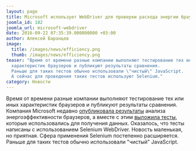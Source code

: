 ```yaml
---
layout: page
title: Microsoft использует WebDriver для проверки расхода энергии браузерами
joomla_id: 182
joomla_url: microsoft-webdriver
date: 2016-09-22 07:35:39.000000000 +03:00
author: Алексей Баранцев
image:
  title: /images/news/efficiency.png
  thumb: /images/news/efficiency.png
teaser: "Время от времени разные компании выполняют тестирование тех или иных
  характеристик браузеров и публикуют результаты сравнения.
  Раньше для таких тестов обычно использовали \"чистый\" JavaScript.
  А сейчас для проведения таких тестов используют Selenium."
category: Новости
---
```

<p>Время от времени разные компании выполняют тестирование тех или иных характеристик браузеров и публикуют результаты сравнения. Компания Microsoft недавно <a href="https://blogs.windows.com/windowsexperience/2016/09/15/edge-battery-anniversary-update/" rel="alternate">опубликовала результаты</a> анализа энергоэффективности браузеров, а вместе с этим <a href="https://github.com/MicrosoftEdge/BrowserEfficiencyTest" rel="alternate">выложила тесты</a>, которые использовались для получения данных. Оказалось, что тесты написаны с использованием Selenium WebDriver. Новость маленькая, но приятная. Сфера применения Selenium постепенно расширяется. Раньше для таких тестов обычно использовали "чистый" JavaScript.</p>
